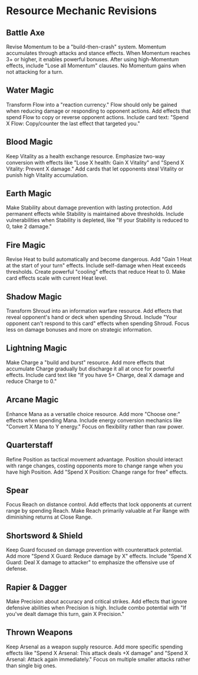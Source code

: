 # Resource Mechanic Revisions

## Battle Axe
Revise Momentum to be a "build-then-crash" system. Momentum accumulates through attacks and stance effects. When Momentum reaches 3+ or higher, it enables powerful bonuses. After using high-Momentum effects, include "Lose all Momentum" clauses. No Momentum gains when not attacking for a turn.

## Water Magic
Transform Flow into a "reaction currency." Flow should only be gained when reducing damage or responding to opponent actions. Add effects that spend Flow to copy or reverse opponent actions. Include card text: "Spend X Flow: Copy/counter the last effect that targeted you."

## Blood Magic
Keep Vitality as a health exchange resource. Emphasize two-way conversion with effects like "Lose X health: Gain X Vitality" and "Spend X Vitality: Prevent X damage." Add cards that let opponents steal Vitality or punish high Vitality accumulation.

## Earth Magic
Make Stability about damage prevention with lasting protection. Add permanent effects while Stability is maintained above thresholds. Include vulnerabilities when Stability is depleted, like "If your Stability is reduced to 0, take 2 damage."

## Fire Magic
Revise Heat to build automatically and become dangerous. Add "Gain 1 Heat at the start of your turn" effects. Include self-damage when Heat exceeds thresholds. Create powerful "cooling" effects that reduce Heat to 0. Make card effects scale with current Heat level.

## Shadow Magic
Transform Shroud into an information warfare resource. Add effects that reveal opponent's hand or deck when spending Shroud. Include "Your opponent can't respond to this card" effects when spending Shroud. Focus less on damage bonuses and more on strategic information.

## Lightning Magic
Make Charge a "build and burst" resource. Add more effects that accumulate Charge gradually but discharge it all at once for powerful effects. Include card text like "If you have 5+ Charge, deal X damage and reduce Charge to 0."

## Arcane Magic
Enhance Mana as a versatile choice resource. Add more "Choose one:" effects when spending Mana. Include energy conversion mechanics like "Convert X Mana to Y energy." Focus on flexibility rather than raw power.

## Quarterstaff
Refine Position as tactical movement advantage. Position should interact with range changes, costing opponents more to change range when you have high Position. Add "Spend X Position: Change range for free" effects.

## Spear
Focus Reach on distance control. Add effects that lock opponents at current range by spending Reach. Make Reach primarily valuable at Far Range with diminishing returns at Close Range.

## Shortsword & Shield
Keep Guard focused on damage prevention with counterattack potential. Add more "Spend X Guard: Reduce damage by X" effects. Include "Spend X Guard: Deal X damage to attacker" to emphasize the offensive use of defense.

## Rapier & Dagger
Make Precision about accuracy and critical strikes. Add effects that ignore defensive abilities when Precision is high. Include combo potential with "If you've dealt damage this turn, gain X Precision."

## Thrown Weapons
Keep Arsenal as a weapon supply resource. Add more specific spending effects like "Spend X Arsenal: This attack deals +X damage" and "Spend X Arsenal: Attack again immediately." Focus on multiple smaller attacks rather than single big ones.